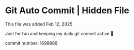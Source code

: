 # Git Auto Commit | Hidden File

This file was added Feb 12, 2025

Just for fun and keeping my daily git commit active 🤪

commit number: 1698888
